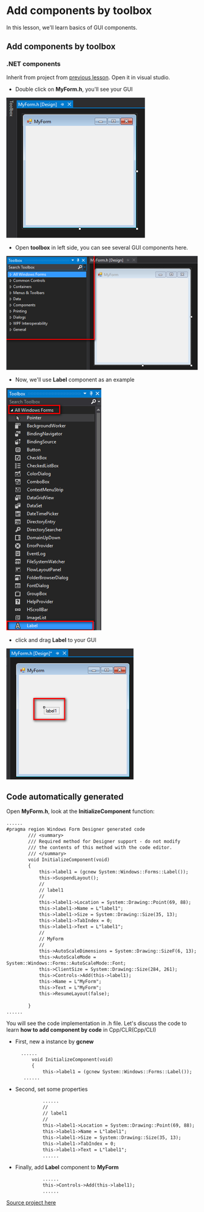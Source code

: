 # Add components by toolbox

In this lesson, we'll learn basics of GUI components.

## Add components by toolbox

### .NET components
Inherit from project from [previous lesson](/doc/Ch4/src/4-3). Open it in visual studio.


* Double click on **MyForm.h**, you'll see your GUI

![GUI](/doc/Ch5/img/5-1-1.jpg)

* Open **toolbox** in left side, you can see several GUI components here.

![Toolbox](/doc/Ch5/img/5-1-2.jpg)

* Now, we'll use **Label** component as an example

![Label](/doc/Ch5/img/5-1-3.jpg)

* click and drag **Label** to your GUI

![OnGUI](/doc/Ch5/img/5-1-4.jpg)

## Code automatically generated

Open **MyForm.h**, look at the **InitializeComponent** function:
    
    ......
    #pragma region Windows Form Designer generated code
    		/// <summary>
    		/// Required method for Designer support - do not modify
    		/// the contents of this method with the code editor.
    		/// </summary>
    		void InitializeComponent(void)
    		{
                this->label1 = (gcnew System::Windows::Forms::Label());
                this->SuspendLayout();
                // 
                // label1
                // 
                this->label1->Location = System::Drawing::Point(69, 88);
                this->label1->Name = L"label1";
                this->label1->Size = System::Drawing::Size(35, 13);
                this->label1->TabIndex = 0;
                this->label1->Text = L"label1";
                // 
                // MyForm
                // 
                this->AutoScaleDimensions = System::Drawing::SizeF(6, 13);
                this->AutoScaleMode = System::Windows::Forms::AutoScaleMode::Font;
                this->ClientSize = System::Drawing::Size(284, 261);
                this->Controls->Add(this->label1);
                this->Name = L"MyForm";
                this->Text = L"MyForm";
                this->ResumeLayout(false);
    
            }
    ......

You will see the code implementation in .h file. Let's discuss the code to learn **how to add component by code** in Cpp/CLR(Cpp/CLI)

* First, new a instance by **gcnew**

        ......
        	void InitializeComponent(void)
            {
                this->label1 = (gcnew System::Windows::Forms::Label());
         ......
         
* Second, set some properties
        
                ......
                // 
                // label1
                // 
                this->label1->Location = System::Drawing::Point(69, 88);
                this->label1->Name = L"label1";
                this->label1->Size = System::Drawing::Size(35, 13);
                this->label1->TabIndex = 0;
                this->label1->Text = L"label1";
                ......
* Finally, add **Label** component to **MyForm**
 
                ......
                this->Controls->Add(this->label1);
                ......


[Source project here](/doc/Ch5/src/5-1)
